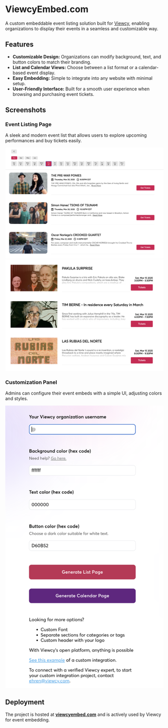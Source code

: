 # ViewcyEmbed.com

A custom embeddable event listing solution built for [Viewcy](https://viewcy.com), enabling organizations to display their events in a seamless and customizable way.

## Features

-   **Customizable Design:** Organizations can modify background, text, and button colors to match their branding.
-   **List and Calendar Views:** Choose between a list format or a calendar-based event display.
-   **Easy Embedding:** Simple to integrate into any website with minimal setup.
-   **User-Friendly Interface:** Built for a smooth user experience when browsing and purchasing event tickets.

## Screenshots

### Event Listing Page

A sleek and modern event list that allows users to explore upcoming performances and buy tickets easily.

![Calendar List Page](./public/images/calendar-page.png)
![Event List Page](./public/images/list-page.png)

### Customization Panel

Admins can configure their event embeds with a simple UI, adjusting colors and styles.

![Customization Panel](./public/images/embed-home.png)

## Deployment

The project is hosted at **[viewcyembed.com](https://viewcyembed.com)** and is actively used by Viewcy for event embedding.
